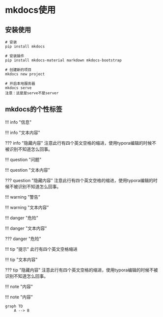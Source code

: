 # mkdocs使用

## 安装使用

```
# 安装
pip install mkdocs

# 安装插件
pip install mkdocs-material markdown mkdocs-bootstrap

# 创建新的项目
mkdocs new project

# 开启本地服务器
mkdocs serve
注意：这是是serve不是server
```





## mkdocs的个性标签

!!! info "信息"

\!!! info "文本内容"

??? info "隐藏内容"
    注意此行有四个英文空格的缩进，使用typora编辑的时候不被识别不知道怎么回事。




!!! question "问题"

\!!! question "文本内容"

??? question "隐藏内容"
    注意此行有四个英文空格的缩进，使用typora编辑的时候不被识别不知道怎么回事。



!!! warning "警告"

\!!! warning "文本内容"



!!! danger "危险"

\!!! danger "文本内容"



??? danger "危险"



!!! tip "提示"
    此行有四个英文空格缩进

\!!! tip "文本内容"

??? tip "隐藏内容"
    注意此行有四个英文空格的缩进，使用typora编辑的时候不被识别不知道怎么回事。

!!! note "内容"

\!!! note "内容"



```mermaid
graph TD
    A --> B
```



